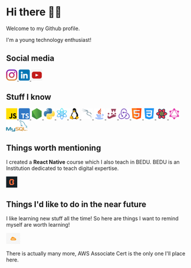 # Hi there 👋🏻

Welcome to my Github profile.

I'm a young technology enthusiast!

## Social media

<div>
  <a href="https://www.instagram.com/santisiordia/">
    <img height="30" src="https://github.com/SantiagoSiordia/SantiagoSiordia/blob/master/icons/Instagram.png">
  </a>
  <a href="https://www.linkedin.com/in/santiagosiordia/">
    <img height="30" src="https://github.com/SantiagoSiordia/SantiagoSiordia/blob/master/icons/LinkedIn.png">
  </a>
  <a href="https://www.youtube.com/channel/UCpFY1LwJsUrCAcYBcO1osEA">
    <img height="30" src="https://github.com/SantiagoSiordia/SantiagoSiordia/blob/master/icons/Youtube.png">
  </a>
</div>

## Stuff I know 

<div>
    <a href="https://developer.mozilla.org/en-US/docs/Web/JavaScript">
        <img height="30" src="https://github.com/SantiagoSiordia/SantiagoSiordia/blob/master/icons/JavaScript.png">
    </a>
    <a href="https://www.typescriptlang.org/">
        <img height="30" src="https://github.com/SantiagoSiordia/SantiagoSiordia/blob/master/icons/TypeScript.png">
    </a>
    <a href="https://nodejs.org/en/">
        <img height="30" src="https://github.com/SantiagoSiordia/SantiagoSiordia/blob/master/icons/Node.png">
    </a>
    <a href="https://www.python.org/">
        <img height="30" src="https://github.com/SantiagoSiordia/SantiagoSiordia/blob/master/icons/Python.png">
    </a>
    <a href="https://reactjs.org/">
        <img height="30" src="https://github.com/SantiagoSiordia/SantiagoSiordia/blob/master/icons/React.png">
    </a>
    <a href="https://www.linux.org/">
        <img height="30" src="https://github.com/SantiagoSiordia/SantiagoSiordia/blob/master/icons/LinuxKernel.png">
    </a>
    <a href="https://www.kali.org/">
        <img height="30" src="https://github.com/SantiagoSiordia/SantiagoSiordia/blob/master/icons/KaliLinux.png">
    </a>
    <a href="https://docs.oracle.com/en/java/">
        <img height="30" src="https://github.com/SantiagoSiordia/SantiagoSiordia/blob/master/icons/Java.png">
    </a>
    <a href="https://jestjs.io/">
        <img height="30" src="https://github.com/SantiagoSiordia/SantiagoSiordia/blob/master/icons/Jest.png">
    </a>
    <a href="https://redux.js.org/">
        <img height="30" src="https://github.com/SantiagoSiordia/SantiagoSiordia/blob/master/icons/Redux.png">
    </a>
    <a href="https://developer.mozilla.org/en-US/docs/Web/HTML">
        <img height="30" src="https://github.com/SantiagoSiordia/SantiagoSiordia/blob/master/icons/HTML.png">
    </a>
    <a href="https://developer.mozilla.org/en-US/docs/Web/CSS">
        <img height="30" src="https://github.com/SantiagoSiordia/SantiagoSiordia/blob/master/icons/CSS.png">
    </a>
    <a href="https://react-query.tanstack.com/">
        <img height="30" src="https://github.com/SantiagoSiordia/SantiagoSiordia/blob/master/icons/ReactQuery.svg">
    </a>
    <a href="https://graphql.org/">
        <img height="30" src="https://github.com/SantiagoSiordia/SantiagoSiordia/blob/master/icons/GraphQL.png">
    </a>
    <a href="https://www.mysql.com/">
        <img height="30" src="https://github.com/SantiagoSiordia/SantiagoSiordia/blob/master/icons/MySQL.png">
    </a>
</div>

## Things worth mentioning

I created a **React Native** course which I also teach in BEDU. BEDU is an Institution dedicated to teach digital expertise.

<a href="https://bedu.org/">
    <img height="30" src="https://github.com/SantiagoSiordia/SantiagoSiordia/blob/master/icons/Bedu.png">
</a>

## Things I'd like to do in the near future

I like learning new stuff all the time! So here are things I want to remind myself are worth learning!

<div>
    <a href="https://aws.amazon.com/certification/certified-developer-associate/">
        <img height="30" src="https://github.com/SantiagoSiordia/SantiagoSiordia/blob/master/icons/AWS.png">
    </a>
</div>

There is actually many more, AWS Associate Cert is the only one I'll place here.
